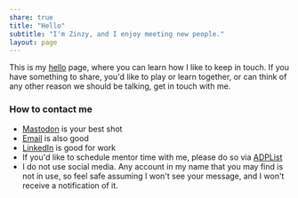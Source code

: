 ```yaml
---
share: true
title: "Hello"
subtitle: "I'm Zinzy, and I enjoy meeting new people."
layout: page
---
```

This is my [hello](https://alastairjohnston.com/introducing-hello-pages/) page, where you can learn how I like to keep in touch. If you have something to share, you'd like to play or learn together, or can think of any other reason we should be talking, get in touch with me.

### How to contact me
- [Mastodon](https://tech.lgbt/@zinzy) is your best shot
- [Email](/contact) is also good
- [LinkedIn](https://nl.linkedin.com/in/zinzy) is good for work
- If you'd like to schedule mentor time with me, please do so via [ADPList](https://adplist.org/mentors/zinzy-nev-geene)
- I do not use social media. Any account in my name that you may find is not in use, so feel safe assuming I won't see your message, and I won't receive a notification of it.